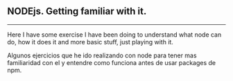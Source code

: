 ﻿## NODEjs. Getting familiar with it.

------

Here I have some exercise I have been doing to understand what node can do,
how it does it and more basic stuff, just playing with it.

Algunos ejercicios que he ido realizando con node para tener mas familiaridad
con el y entendre como funciona antes de usar packages de npm.